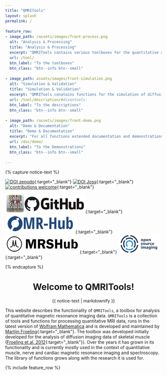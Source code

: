 ```yaml
---
title: "QMRITools"
layout: splash
permalink: /

feature_row:
- image_path: /assets/images/front-process.png
  alt: "Analysis & Processing"
  title: "Analysis & Processing"
  excerpt: "QMRITools contains various toolboxes for the quantitative analysis muscle, nerve and cardiac data."
  url: /tool/
  btn_label: "To the toolboxes"
  btn_class: "btn--info btn--small"

- image_path: assets/images/front-simulation.png
  alt: "Simulation & Validation"
  title: "Simulation & Validation"
  excerpt: "QMRITools conatains functions for the simulation of diffusion, dixon, EPG T2 mapping and spectroscopy data."
  url: /tool/description/#dixontools-
  btn_label: "To the descriptions"
  btn_class: "btn--info btn--small"

- image_path: /assets/images/front-demo.png
  alt: "Demo & Documentation"
  title: "Demo & Documentation"
  excerpt: "For all functions extended documentation and demonstrations are available. It also includes various example data sets."     
  url: /doc/demo/
  btn_label: "To the Demonstrations"
  btn_class: "btn--info btn--small"

---
```


{% capture notice-text %}

[![DOI zenodo](https://zenodo.org/badge/DOI/10.5281/zenodo.5763703.svg)](https://doi.org/10.5281/zenodo.5763703){:target="_blank"}
[![DOI Joss](https://joss.theoj.org/papers/10.21105/joss.01204/status.svg)](https://doi.org/10.21105/joss.01204){:target="_blank"}
[![contributions welcome](https://img.shields.io/badge/contributions-welcome-brightgreen.svg?style=flat)](https://github.com/mfroeling/QMRITools){:target="_blank"}

[![Github](assets/images/github.png)](https://github.com/mfroeling/QMRITools){:target="_blank"}
[![MR-Hub](assets/images/MR-Hub.png)](https://ismrm.github.io/mrhub/){:target="_blank"}
[![MRSHub](assets/images/MRSHub.png)](https://mrshub.org/software_analysis/#QMRITools){:target="_blank"}
[![OpenSourceImaging](assets/images/open_source_images.png)](https://www.opensourceimaging.org/project/qmritools-mathematica-toolbox-for-quantitative-mri-data/){:target="_blank"}

{% endcapture %}


<div class="notice--info" align="center"><h1>Welcome to QMRITools!</h1>{{ notice-text | markdownify }}</div>


This website describes the functionality of `QMRITools`, a toolbox for analysis of quantitative magnetic resonance imaging data. `QMRITools` is a collection of tools and functions for processing quantitative MRI data, runs in the latest version of [Wolfram Mathematica](http://www.wolfram.com/mathematica/) and is developed and maintained by [Martijn Froeling](https://www.researchgate.net/profile/Martijn-Froeling){:target="_blank"}. The toolbox was developed initially developed for the analysis of diffusion imaging data of skeletal muscle ([Froeling et al. 2012](https://onlinelibrary.wiley.com/doi/10.1002/jmri.23608){:target="_blank"}). Over the years it has grown in its functionality and is currently mostly used in the context of quantitative muscle, nerve and cardiac magnetic resonance imaging and spectroscopy. The library of functions grows along with the research it is used for.


{% include feature_row %}



